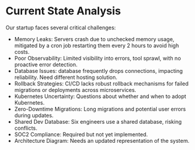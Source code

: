 # Current State Analysis
Our startup faces several critical challenges:

- Memory Leaks: Servers crash due to unchecked memory usage, mitigated by a cron job restarting them every 2 hours to avoid high costs.
- Poor Observability: Limited visibility into errors, tool sprawl, with no proactive error detection.
- Database Issues: database frequently drops connections, impacting reliability. Need different hosting solution.
- Rollback Strategies: CI/CD lacks robust rollback mechanisms for failed migrations or deployments across microservices.
- Kubernetes Uncertainty: Questions about whether and when to adopt Kubernetes.
- Zero-Downtime Migrations: Long migrations and potential user errors during updates.
- Shared Dev Database: Six engineers use a shared database, risking conflicts.
- SOC2 Compliance: Required but not yet implemented.
- Architecture Diagram: Needs an updated representation of the system.